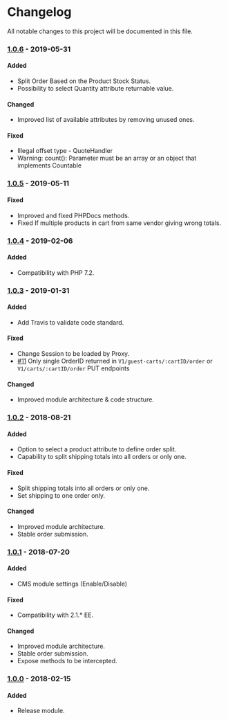 # Changelog
All notable changes to this project will be documented in this file.

### [1.0.6](https://github.com/magestat/magento2-split-order/releases/tag/1.0.6) - 2019-05-31
#### Added
- Split Order Based on the Product Stock Status.
- Possibility to select Quantity attribute returnable value.

#### Changed
- Improved list of available attributes by removing unused ones.

#### Fixed
- Illegal offset type - QuoteHandler
- Warning: count(): Parameter must be an array or an object that implements Countable


### [1.0.5](https://github.com/magestat/magento2-split-order/releases/tag/1.0.5) - 2019-05-11
#### Fixed
- Improved and fixed PHPDocs methods.
- Fixed If multiple products in cart from same vendor giving wrong totals.

### [1.0.4](https://github.com/magestat/magento2-split-order/releases/tag/1.0.4) - 2019-02-06
#### Added
- Compatibility with PHP 7.2.


### [1.0.3](https://github.com/magestat/magento2-split-order/releases/tag/1.0.3) - 2019-01-31
#### Added
- Add Travis to validate code standard.

#### Fixed
- Change Session to be loaded by Proxy.
- [#11](https://github.com/magestat/magento2-split-order/issues/11) Only single OrderID returned in `V1/guest-carts/:cartID/order` or `V1/carts/:cartID/order` PUT endpoints

#### Changed
- Improved module architecture & code structure.


### [1.0.2](https://github.com/magestat/magento2-split-order/releases/tag/1.0.2) - 2018-08-21
#### Added
- Option to select a product attribute to define order split.
- Capability to split shipping totals into all orders or only one.

#### Fixed
- Split shipping totals into all orders or only one.
- Set shipping to one order only.

#### Changed
- Improved module architecture.
- Stable order submission.


### [1.0.1](https://github.com/magestat/magento2-split-order/releases/tag/1.0.1) - 2018-07-20
#### Added
- CMS module settings (Enable/Disable)

#### Fixed
- Compatibility with 2.1.* EE.

#### Changed
- Improved module architecture.
- Stable order submission.
- Expose methods to be intercepted.


### [1.0.0](https://github.com/magestat/magento2-split-order/releases/tag/1.0.0) - 2018-02-15
#### Added
- Release module.

